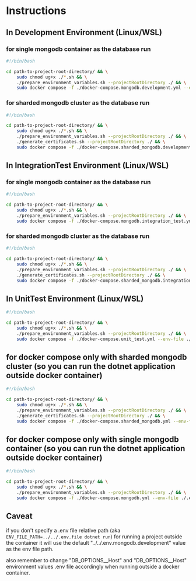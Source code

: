 # Instructions

## In Development Environment (Linux/WSL)

### for single mongodb container as the database run

```bash
#!/bin/bash

cd path-to-project-root-directory/ && \
    sudo chmod ug+x ./*.sh && \
    ./prepare_environment_variables.sh --projectRootDirectory ./ && \
    sudo docker compose -f ./docker-compose.mongodb.development.yml --env-file ./.env.mongodb.development up -d --build --remove-orphans -V
```

### for sharded mongodb cluster as the database run

```bash
#!/bin/bash

cd path-to-project-root-directory/ && \
    sudo chmod ug+x ./*.sh && \
    ./prepare_environment_variables.sh --projectRootDirectory ./ && \
    ./generate_certificates.sh --projectRootDirectory ./ && \
    sudo docker compose -f ./docker-compose.sharded_mongodb.development.yml --env-file ./.env.sharded_mongodb.development up -d --build --remove-orphans -V
```

## In IntegrationTest Environment (Linux/WSL)

### for single mongodb container as the database run

```bash
#!/bin/bash

cd path-to-project-root-directory/ && \
    sudo chmod ug+x ./*.sh && \
    ./prepare_environment_variables.sh --projectRootDirectory ./ && \
    sudo docker compose -f ./docker-compose.mongodb.integration_test.yml --env-file ./.env.mongodb.integration_test up --build --remove-orphans -V --exit-code-from user_management
```

### for sharded mongodb cluster as the database run

```bash
#!/bin/bash

cd path-to-project-root-directory/ && \
    sudo chmod ug+x ./*.sh && \
    ./prepare_environment_variables.sh --projectRootDirectory ./ && \
    ./generate_certificates.sh --projectRootDirectory ./ && \
    sudo docker compose -f ./docker-compose.sharded_mongodb.integration_test.yml --env-file ./.env.sharded_mongodb.integration_test up --build --remove-orphans -V --exit-code-from user_management
```

## In UnitTest Environment (Linux/WSL)

```bash
#!/bin/bash

cd path-to-project-root-directory/ && \
    sudo chmod ug+x ./*.sh && \
    ./prepare_environment_variables.sh --projectRootDirectory ./ && \
    sudo docker compose -f ./docker-compose.unit_test.yml --env-file ./.env.unit_test up --build --remove-orphans -V --exit-code-from user_management
```

## for docker compose only with sharded mongodb cluster (so you can run the dotnet application outside docker container)

```bash
#!/bin/bash

cd path-to-project-root-directory/ && \
    sudo chmod ug+x ./*.sh && \
    ./prepare_environment_variables.sh --projectRootDirectory ./ && \
    ./generate_certificates.sh --projectRootDirectory ./ && \
    sudo docker compose -f ./docker-compose.sharded_mongodb.yml --env-file ./.env.sharded_mongodb up -d --build --remove-orphans -V
```

## for docker compose only with single mongodb container (so you can run the dotnet application outside docker container)

```bash
#!/bin/bash

cd path-to-project-root-directory/ && \
    sudo chmod ug+x ./*.sh && \
    ./prepare_environment_variables.sh --projectRootDirectory ./ && \
    sudo docker compose -f ./docker-compose.mongodb.yml --env-file ./.env.mongodb up -d --build --remove-orphans -V
```

## Caveat

if you don't specify a .env file relative path (aka `ENV_FILE_PATH=../../.env.file dotnet run`) for running a project outside the container
it will use the default "../../.env.mongodb.development" value as the env file path.

also remember to change "DB_OPTIONS__Host" and "DB_OPTIONS__Host" environment values .env file accordingly when running outside a docker container.
